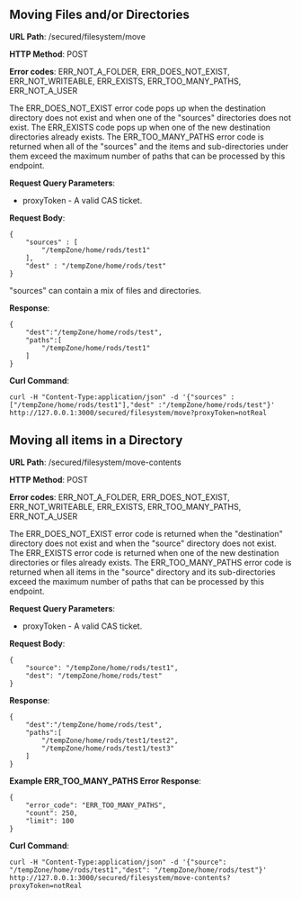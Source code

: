 Moving Files and/or Directories
--------------
__URL Path__: /secured/filesystem/move

__HTTP Method__: POST

__Error codes__: ERR_NOT_A_FOLDER, ERR_DOES_NOT_EXIST, ERR_NOT_WRITEABLE, ERR_EXISTS, ERR_TOO_MANY_PATHS, ERR_NOT_A_USER

The ERR_DOES_NOT_EXIST error code pops up when the destination directory does not exist and when one of the "sources" directories does not exist.
The ERR_EXISTS code pops up when one of the new destination directories already exists.
The ERR_TOO_MANY_PATHS error code is returned when all of the "sources" and the items and sub-directories under them exceed the maximum number of paths that can be processed by this endpoint.

__Request Query Parameters__:

* proxyToken - A valid CAS ticket.

__Request Body__:

    {
        "sources" : [
            "/tempZone/home/rods/test1"
        ],
        "dest" : "/tempZone/home/rods/test"
    }

"sources" can contain a mix of files and directories.

__Response__:

    {
        "dest":"/tempZone/home/rods/test",
        "paths":[
            "/tempZone/home/rods/test1"
        ]
    }


__Curl Command__:

    curl -H "Content-Type:application/json" -d '{"sources" : ["/tempZone/home/rods/test1"],"dest" :"/tempZone/home/rods/test"}' http://127.0.0.1:3000/secured/filesystem/move?proxyToken=notReal



Moving all items in a Directory
--------------

__URL Path__: /secured/filesystem/move-contents

__HTTP Method__: POST

__Error codes__: ERR_NOT_A_FOLDER, ERR_DOES_NOT_EXIST, ERR_NOT_WRITEABLE, ERR_EXISTS, ERR_TOO_MANY_PATHS, ERR_NOT_A_USER

The ERR_DOES_NOT_EXIST error code is returned when the "destination" directory does not exist and when the "source" directory does not exist.
The ERR_EXISTS error code is returned when one of the new destination directories or files already exists.
The ERR_TOO_MANY_PATHS error code is returned when all items in the "source" directory and its sub-directories exceed the maximum number of paths that can be processed by this endpoint.

__Request Query Parameters__:

* proxyToken - A valid CAS ticket.

__Request Body__:

    {
        "source": "/tempZone/home/rods/test1",
        "dest": "/tempZone/home/rods/test"
    }

__Response__:

    {
        "dest":"/tempZone/home/rods/test",
        "paths":[
            "/tempZone/home/rods/test1/test2",
            "/tempZone/home/rods/test1/test3"
        ]
    }

__Example ERR_TOO_MANY_PATHS Error Response__:

    {
        "error_code": "ERR_TOO_MANY_PATHS",
        "count": 250,
        "limit": 100
    }

__Curl Command__:

    curl -H "Content-Type:application/json" -d '{"source": "/tempZone/home/rods/test1","dest": "/tempZone/home/rods/test"}' http://127.0.0.1:3000/secured/filesystem/move-contents?proxyToken=notReal

